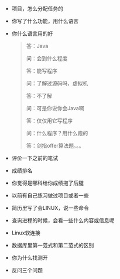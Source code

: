 - 项目，怎么分配任务的

- 你写了什么功能，用什么语言

- 你什么语言用的好  

  >  答：Java
  >
  >  问：会到什么程度
  >
  >  答：能写程序
  >
  >  问：了解过源码吗，虚拟机
  >
  >  答：不了解
  >
  >  问：可是你说你会Java啊
  >
  >  答：仅仅用它写程序
  >
  >  问：什么程序？用什么跑的
  >
  >  答：剑指offer算法题。。。

- 评价一下之前的笔试

- 成绩排名

- 你觉得是哪科给你成绩拖了后腿

- 以前有自己练习做过项目或者一些

- 简历里写了会LINUX，说一些命令

- 查询进程的时候，会看一些什么内容或信息呢

- Linux软连接

- 数据库里第一范式和第二范式的区别

- 你为什么找测开

- 反问三个问题